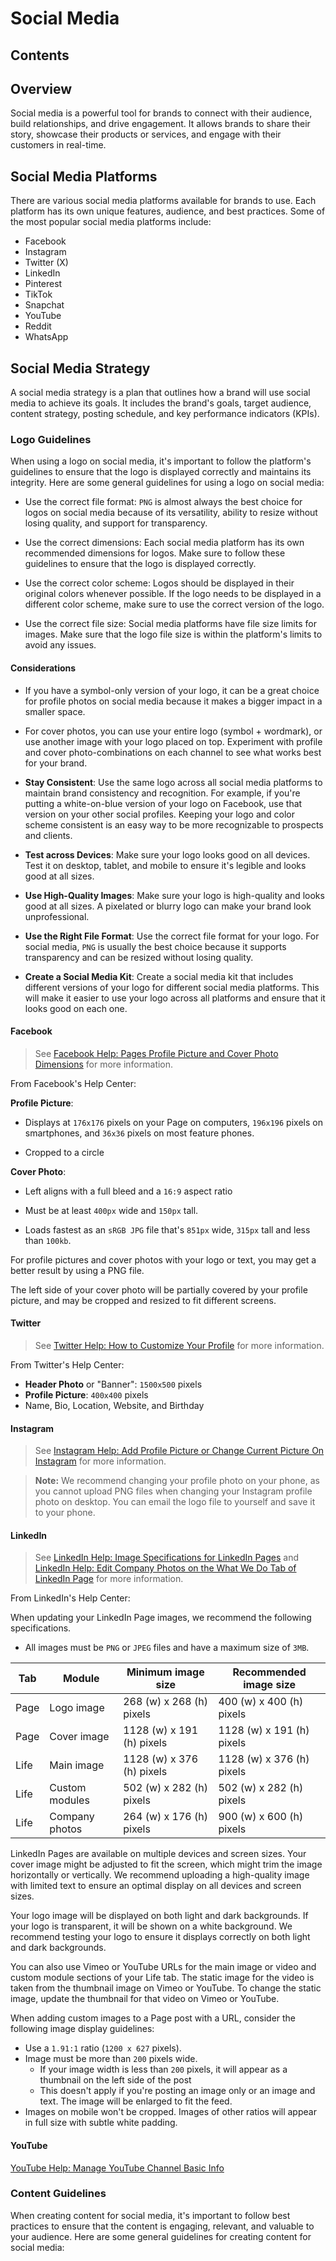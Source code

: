 # Social Media

## Contents

## Overview

Social media is a powerful tool for brands to connect with their audience, build relationships, and drive engagement. It allows brands to share their story, showcase their products or services, and engage with their customers in real-time.

## Social Media Platforms

There are various social media platforms available for brands to use. Each platform has its own unique features, audience, and best practices. Some of the most popular social media platforms include:

- Facebook
- Instagram
- Twitter (X)
- LinkedIn
- Pinterest
- TikTok
- Snapchat
- YouTube
- Reddit
- WhatsApp

## Social Media Strategy

A social media strategy is a plan that outlines how a brand will use social media to achieve its goals. It includes the brand's goals, target audience, content strategy, posting schedule, and key performance indicators (KPIs).

### Logo Guidelines

When using a logo on social media, it's important to follow the platform's guidelines to ensure that the logo is displayed correctly and maintains its integrity. Here are some general guidelines for using a logo on social media:

- Use the correct file format: `PNG` is almost always the best choice for logos on social media because of its versatility, ability to resize without losing quality, and support for transparency.

- Use the correct dimensions: Each social media platform has its own recommended dimensions for logos. Make sure to follow these guidelines to ensure that the logo is displayed correctly.

- Use the correct color scheme: Logos should be displayed in their original colors whenever possible. If the logo needs to be displayed in a different color scheme, make sure to use the correct version of the logo.

- Use the correct file size: Social media platforms have file size limits for images. Make sure that the logo file size is within the platform's limits to avoid any issues.

#### Considerations

- If you have a symbol-only version of your logo, it can be a great choice for profile photos on social media because it makes a bigger impact in a smaller space.

- For cover photos, you can use your entire logo (symbol + wordmark), or use another image with your logo placed on top. Experiment with profile and cover photo-combinations on each channel to see what works best for your brand.

- **Stay Consistent**: Use the same logo across all social media platforms to maintain brand consistency and recognition. For example, if you're putting a white-on-blue version of your logo on Facebook, use that version on your other social profiles. Keeping your logo and color scheme consistent is an easy way to be more recognizable to prospects and clients.

- **Test across Devices**: Make sure your logo looks good on all devices. Test it on desktop, tablet, and mobile to ensure it's legible and looks good at all sizes.

- **Use High-Quality Images**: Make sure your logo is high-quality and looks good at all sizes. A pixelated or blurry logo can make your brand look unprofessional.

- **Use the Right File Format**: Use the correct file format for your logo. For social media, `PNG` is usually the best choice because it supports transparency and can be resized without losing quality.

- **Create a Social Media Kit**: Create a social media kit that includes different versions of your logo for different social media platforms. This will make it easier to use your logo across all platforms and ensure that it looks good on each one.


#### Facebook

> See [Facebook Help: Pages Profile Picture and Cover Photo Dimensions](https://www.facebook.com/help/125379114252045?helpref=faq_content) for more information.

From Facebook's Help Center:

**Profile Picture**:

- Displays at `176x176` pixels on your Page on computers, `196x196` pixels on smartphones, and `36x36` pixels on most feature phones.

- Cropped to a circle

**Cover Photo**:

- Left aligns with a full bleed and a `16:9` aspect ratio

- Must be at least `400px` wide and `150px` tall.

- Loads fastest as an `sRGB JPG` file that's `851px` wide, `315px` tall and less than `100kb`.

For profile pictures and cover photos with your logo or text, you may get a better result by using a PNG file.

The left side of your cover photo will be partially covered by your profile picture, and may be cropped and resized to fit different screens.

#### Twitter

> See [Twitter Help: How to Customize Your Profile](https://help.twitter.com/en/managing-your-account/how-to-customize-your-profile) for more information.

From Twitter's Help Center:

- **Header Photo** or "Banner": `1500x500` pixels
- **Profile Picture**: `400x400` pixels
- Name, Bio, Location, Website, and Birthday

#### Instagram

> See [Instagram Help: Add Profile Picture or Change Current Picture On Instagram](https://help.instagram.com/557544397610546) for more information.

> **Note:**
> We recommend changing your profile photo on your phone, as you cannot upload PNG files when changing your Instagram profile photo on desktop. You can email the logo file to yourself and save it to your phone.

#### LinkedIn

> See [LinkedIn Help: Image Specifications for LinkedIn Pages](https://www.linkedin.com/help/linkedin/answer/a563309/) and [LinkedIn Help: Edit Company Photos on the What We Do Tab of LinkedIn Page](https://www.linkedin.com/help/linkedin/answer/a566371/) for more information.

From LinkedIn's Help Center:

When updating your LinkedIn Page images, we recommend the following specifications.

- All images must be `PNG` or `JPEG` files and have a maximum size of `3MB`.

| Tab  | Module         | Minimum image size        | Recommended image size    |
|------|----------------|---------------------------|---------------------------|
| Page | Logo image     | 268 (w) x 268 (h) pixels  | 400 (w) x 400 (h) pixels  |
| Page | Cover image    | 1128 (w) x 191 (h) pixels | 1128 (w) x 191 (h) pixels |
| Life | Main image     | 1128 (w) x 376 (h) pixels | 1128 (w) x 376 (h) pixels |
| Life | Custom modules | 502 (w) x 282 (h) pixels  | 502 (w) x 282 (h) pixels  |
| Life | Company photos | 264 (w) x 176 (h) pixels  | 900 (w) x 600 (h) pixels  |

LinkedIn Pages are available on multiple devices and screen sizes. Your cover image might be adjusted to fit the screen, which might trim the image horizontally or vertically. We recommend uploading a high-quality image with limited text to ensure an optimal display on all devices and screen sizes.

Your logo image will be displayed on both light and dark backgrounds. If your logo is transparent, it will be shown on a white background. We recommend testing your logo to ensure it displays correctly on both light and dark backgrounds.

You can also use Vimeo or YouTube URLs for the main image or video and custom module sections of your Life tab. The static image for the video is taken from the thumbnail image on Vimeo or YouTube. To change the static image, update the thumbnail for that video on Vimeo or YouTube.

When adding custom images to a Page post with a URL, consider the following image display guidelines:

- Use a `1.91:1` ratio (`1200 x 627` pixels).
- Image must be more than `200` pixels wide.
  - If your image width is less than `200` pixels, it will appear as a thumbnail on the left side of the post
  - This doesn't apply if you're posting an image only or an image and text. The image will be enlarged to fit the feed.
- Images on mobile won't be cropped. Images of other ratios will appear in full size with subtle white padding.

#### YouTube

[YouTube Help: Manage YouTube Channel Basic Info](https://support.google.com/youtube/answer/2657964?hl=en&ref_topic=16549z&visit_id=638467223247525197-2102891753&rd=2)



### Content Guidelines

When creating content for social media, it's important to follow best practices to ensure that the content is engaging, relevant, and valuable to your audience. Here are some general guidelines for creating content for social media:
